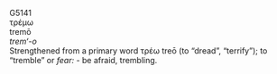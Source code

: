 <body>
  <p>G5141<br>  τρέμω  <br> tremō  <br><i>trem‘-o </i><br>Strengthened from a primary word   τρέω    treō   (to “dread”, “terrify”); to “tremble” or <i>fear:</i> - be afraid, trembling.<br></p>
 </body>